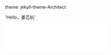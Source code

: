  theme: jekyll-theme-Architect

'Hello，姜芯杭'
<iframe frameborder="no" border="0" marginwidth="0" marginheight="0" width=330 height=86 src="//music.163.com/outchain/player?type=2&id=1496136100&auto=0&height=66"></iframe>
